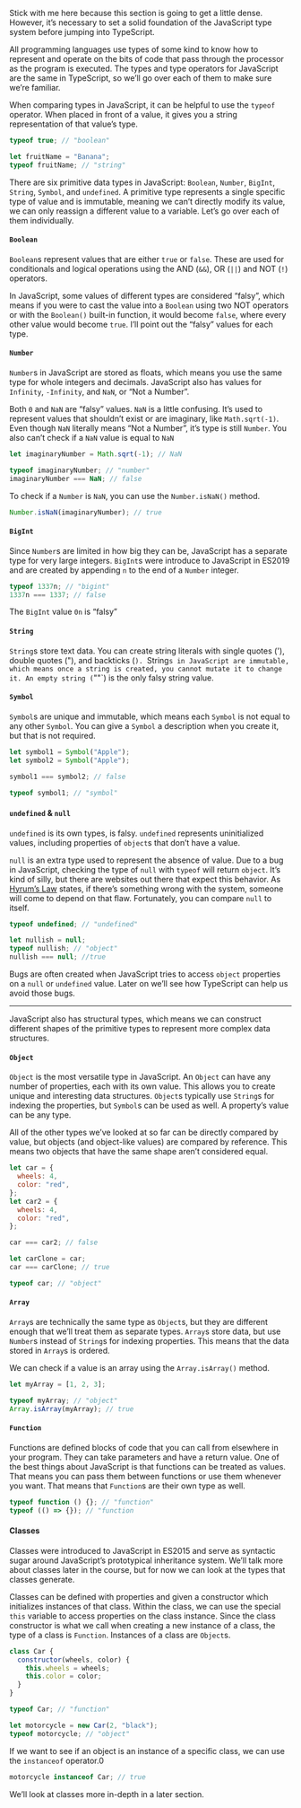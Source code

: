 Stick with me here because this section is going to get a little dense. However, it’s necessary to set a solid foundation of the JavaScript type system before jumping into TypeScript.

All programming languages use types of some kind to know how to represent and operate on the bits of code that pass through the processor as the program is executed. The types and type operators for JavaScript are the same in TypeScript, so we’ll go over each of them to make sure we’re familiar.

When comparing types in JavaScript, it can be helpful to use the `typeof` operator. When placed in front of a value, it gives you a string representation of that value’s type.

```js
typeof true; // "boolean"

let fruitName = "Banana";
typeof fruitName; // "string"
```

There are six primitive data types in JavaScript: `Boolean`, `Number`, `BigInt`, `String`, `Symbol`, and `undefined`. A primitive type represents a single specific type of value and is immutable, meaning we can’t directly modify its value, we can only reassign a different value to a variable. Let’s go over each of them individually.

#### `Boolean`

`Boolean`s represent values that are either `true` or `false`. These are used for conditionals and logical operations using the AND (`&&`), OR (`||`) and NOT (`!`) operators.

In JavaScript, some values of different types are considered “falsy”, which means if you were to cast the value into a `Boolean` using two NOT operators or with the `Boolean()` built-in function, it would become `false`, where every other value would become `true`. I’ll point out the “falsy” values for each type.

#### `Number`

`Number`s in JavaScript are stored as floats, which means you use the same type for whole integers and decimals. JavaScript also has values for `Infinity`, `-Infinity`, and `NaN`, or “Not a Number”.

Both `0` and `NaN` are “falsy” values. `NaN` is a little confusing. It’s used to represent values that shouldn’t exist or are imaginary, like `Math.sqrt(-1)`. Even though `NaN` literally means “Not a Number”, it’s type is still `Number`. You also can’t check if a `NaN` value is equal to `NaN`

```js
let imaginaryNumber = Math.sqrt(-1); // NaN

typeof imaginaryNumber; // "number"
imaginaryNumber === NaN; // false
```

To check if a `Number` is `NaN`, you can use the `Number.isNaN()` method.

```js
Number.isNaN(imaginaryNumber); // true
```

#### `BigInt`

Since `Number`s are limited in how big they can be, JavaScript has a separate type for very large integers. `BigInt`s were introduce to JavaScript in ES2019 and are created by appending `n` to the end of a `Number` integer.

```js
typeof 1337n; // "bigint"
1337n === 1337; // false
```

The `BigInt` value `0n` is “falsy”

#### `String`

`String`s store text data. You can create string literals with single quotes ('), double quotes ("), and backticks (`). `String`s in JavaScript are immutable, which means once a string is created, you cannot mutate it to change it. An empty string (`""`) is the only falsy string value.

#### `Symbol`

`Symbol`s are unique and immutable, which means each `Symbol` is not equal to any other `Symbol`. You can give a `Symbol` a description when you create it, but that is not required.

```js
let symbol1 = Symbol("Apple");
let symbol2 = Symbol("Apple");

symbol1 === symbol2; // false

typeof symbol1; // "symbol"
```

#### `undefined` & `null`

`undefined` is its own types, is falsy. `undefined` represents uninitialized values, including properties of `object`s that don’t have a value.

`null` is an extra type used to represent the absence of value. Due to a bug in JavaScript, checking the type of `null` with `typeof` will return `object`. It’s kind of silly, but there are websites out there that expect this behavior. As [Hyrum’s Law](https://www.hyrumslaw.com/) states, if there’s something wrong with the system, someone will come to depend on that flaw. Fortunately, you can compare `null` to itself.

```js
typeof undefined; // "undefined"

let nullish = null;
typeof nullish; // "object"
nullish === null; //true
```

Bugs are often created when JavaScript tries to access `object` properties on a `null` or `undefined` value. Later on we’ll see how TypeScript can help us avoid those bugs.

------

JavaScript also has structural types, which means we can construct different shapes of the primitive types to represent more complex data structures.

#### `Object`

`Object` is the most versatile type in JavaScript. An `Object` can have any number of properties, each with its own value. This allows you to create unique and interesting data structures. `Object`s typically use `String`s for indexing the properties, but `Symbol`s can be used as well. A property’s value can be any type.

All of the other types we’ve looked at so far can be directly compared by value, but objects (and object-like values) are compared by reference. This means two objects that have the same shape aren’t considered equal.

```js
let car = {
  wheels: 4,
  color: "red",
};
let car2 = {
  wheels: 4,
  color: "red",
};

car === car2; // false

let carClone = car;
car === carClone; // true

typeof car; // "object"
```

#### `Array`

`Array`s are technically the same type as `Object`s, but they are different enough that we’ll treat them as separate types. `Array`s store data, but use `Number`s instead of `String`s for indexing properties. This means that the data stored in `Array`s is ordered.

We can check if a value is an array using the `Array.isArray()` method.

```js
let myArray = [1, 2, 3];

typeof myArray; // "object"
Array.isArray(myArray); // true
```

#### `Function`

Functions are defined blocks of code that you can call from elsewhere in your program. They can take parameters and have a return value. One of the best things about JavaScript is that functions can be treated as values. That means you can pass them between functions or use them whenever you want. That means that `Function`s are their own type as well.

```js
typeof function () {}; // "function"
typeof (() => {}); // "function
```

#### Classes

Classes were introduced to JavaScript in ES2015 and serve as syntactic sugar around JavaScript’s prototypical inheritance system. We’ll talk more about classes later in the course, but for now we can look at the types that classes generate.

Classes can be defined with properties and given a constructor which initializes instances of that class. Within the class, we can use the special `this` variable to access properties on the class instance. Since the class constructor is what we call when creating a new instance of a class, the type of a class is `Function`. Instances of a class are `Object`s.

```js
class Car {
  constructor(wheels, color) {
    this.wheels = wheels;
    this.color = color;
  }
}

typeof Car; // "function"

let motorcycle = new Car(2, "black");
typeof motorcycle; // "object"
```

If we want to see if an object is an instance of a specific class, we can use the `instanceof` operator.0

```js
motorcycle instanceof Car; // true
```

We’ll look at classes more in-depth in a later section.